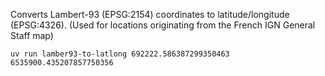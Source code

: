 Converts Lambert-93 (EPSG:2154) coordinates to latitude/longitude (EPSG:4326).
(Used for locations originating from the French IGN General Staff map)

`uv run lamber93-to-latlong 692222.586387299350463 6535900.435207857750356`